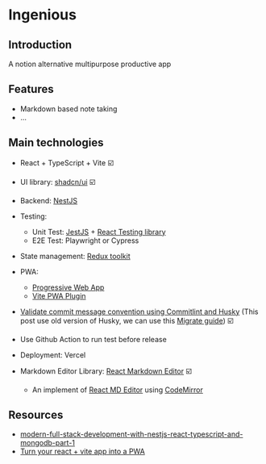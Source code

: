 # Ingenious

## Introduction

A notion alternative multipurpose productive app

## Features

- Markdown based note taking
- ...

## Main technologies

- React + TypeScript + Vite ☑️
- UI library: [shadcn/ui](https://ui.shadcn.com/) ☑️
- Backend: [NestJS](https://docs.nestjs.com/)
- Testing:

  - Unit Test: [JestJS](https://jestjs.io/docs/getting-started) + [React Testing library](https://jestjs.io/docs/tutorial-react)
  - E2E Test: Playwright or Cypress

- State management: [Redux toolkit](https://redux-toolkit.js.org/introduction/getting-started)
- PWA:
  - [Progressive Web App](https://web.dev/explore/progressive-web-apps)
  - [Vite PWA Plugin](https://vite-pwa-org.netlify.app/guide/)
- [Validate commit message convention using Commitlint and Husky](https://dev.to/omarzi/how-to-validate-commit-message-convention-using-commitlint-and-husky-aaa) (This post use old version of Husky, we can use this [Migrate guide](https://typicode.github.io/husky/migrate-from-v4.html)) ☑️
- Use Github Action to run test before release
- Deployment: Vercel
- Markdown Editor Library: [React Markdown Editor](https://github.com/uiwjs/react-markdown-editor) ☑️
  - An implement of [React MD Editor](https://github.com/uiwjs/react-md-editor) using [CodeMirror](https://codemirror.net/)

## Resources

- [modern-full-stack-development-with-nestjs-react-typescript-and-mongodb-part-1](https://auth0.com/blog/modern-full-stack-development-with-nestjs-react-typescript-and-mongodb-part-1/)
- [Turn your react + vite app into a PWA](https://dev.to/bhendi/turn-your-react-vite-app-into-a-pwa-3lpg)
